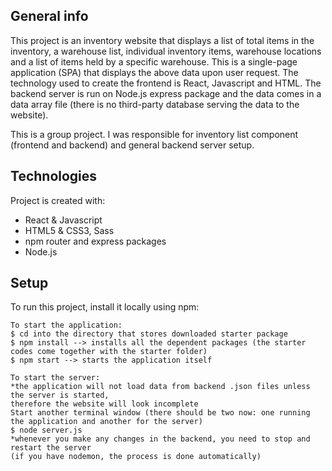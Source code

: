 ## General info
This project is an inventory website that displays a list of total items in the inventory, a warehouse list, individual inventory items, warehouse locations and a list of items held by a specific warehouse. This is a single-page application (SPA) that displays the above data upon user request. The technology used to create the frontend is React, Javascript and HTML. The backend server is run on Node.js express package and the data comes in a data array file (there is no third-party database serving the data to the website).

This is a group project. I was responsible for inventory list component (frontend and backend) and general backend server setup.
	
## Technologies
Project is created with:
* React & Javascript
* HTML5 & CSS3, Sass
* npm router and express packages
* Node.js
	
## Setup
To run this project, install it locally using npm:

```
To start the application:
$ cd into the directory that stores downloaded starter package
$ npm install --> installs all the dependent packages (the starter codes come together with the starter folder)
$ npm start --> starts the application itself

To start the server:
*the application will not load data from backend .json files unless the server is started,
therefore the website will look incomplete
Start another terminal window (there should be two now: one running the application and another for the server)
$ node server.js
*whenever you make any changes in the backend, you need to stop and restart the server 
(if you have nodemon, the process is done automatically)

```
 
